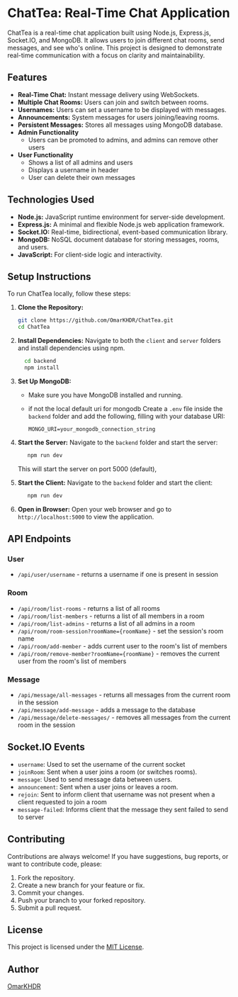 # ChatTea: Real-Time Chat Application

ChatTea is a real-time chat application built using Node.js, Express.js, Socket.IO, and MongoDB. It allows users to join different chat rooms, send messages, and see who's online. This project is designed to demonstrate real-time communication with a focus on clarity and maintainability.

## Features

-   **Real-Time Chat:** Instant message delivery using WebSockets.
-   **Multiple Chat Rooms:** Users can join and switch between rooms.
-   **Usernames:** Users can set a username to be displayed with messages.
-   **Announcements:** System messages for users joining/leaving rooms.
-   **Persistent Messages:** Stores all messages using MongoDB database.
- **Admin Functionality**
    -   Users can be promoted to admins, and admins can remove other users
- **User Functionality**
    -   Shows a list of all admins and users
    -   Displays a username in header
    -   User can delete their own messages

## Technologies Used

-   **Node.js:** JavaScript runtime environment for server-side development.
-   **Express.js:** A minimal and flexible Node.js web application framework.
-   **Socket.IO:** Real-time, bidirectional, event-based communication library.
-   **MongoDB:** NoSQL document database for storing messages, rooms, and users.
-   **JavaScript:** For client-side logic and interactivity.

## Setup Instructions

To run ChatTea locally, follow these steps:

1.  **Clone the Repository:**

    ```bash
    git clone https://github.com/OmarKHDR/ChatTea.git
    cd ChatTea
    ```

2.  **Install Dependencies:**
    Navigate to both the `client` and `server` folders and install dependencies using npm.

    ```bash
      cd backend
      npm install
    ```


3.  **Set Up MongoDB:**
    -   Make sure you have MongoDB installed and running.
    -   if not the local default uri for mongodb Create a `.env` file inside the `backend` folder and add the following, filling with your database URI:

        ```
        MONGO_URI=your_mongodb_connection_string
        ```

4.  **Start the Server:**
    Navigate to the `backend` folder and start the server:

    ```bash
       npm run dev
    ```

    This will start the server on port 5000 (default),

5.  **Start the Client:**
    Navigate to the `backend` folder and start the client:

    ```bash
       npm run dev
    ```

6.  **Open in Browser:**
    Open your web browser and go to `http://localhost:5000` to view the application.



## API Endpoints

### User
- `/api/user/username` - returns a username if one is present in session
### Room
- `/api/room/list-rooms` - returns a list of all rooms
- `/api/room/list-members` - returns a list of all members in a room
- `/api/room/list-admins` - returns a list of all admins in a room
- `/api/room/room-session?roomName={roomName}` - set the session's room name
- `/api/room/add-member` - adds current user to the room's list of members
- `/api/room/remove-member?roomName={roomName}` - removes the current user from the room's list of members
### Message
- `/api/message/all-messages` - returns all messages from the current room in the session
- `/api/message/add-message` - adds a message to the database
- `/api/message/delete-messages/` - removes all messages from the current room in the session

## Socket.IO Events

-   `username`: Used to set the username of the current socket
-   `joinRoom`: Sent when a user joins a room (or switches rooms).
-   `message`: Used to send message data between users.
-   `announcement`: Sent when a user joins or leaves a room.
-   `rejoin`: Sent to inform client that username was not present when a client requested to join a room
-   `message-failed`: Informs client that the message they sent failed to send to server

## Contributing

Contributions are always welcome! If you have suggestions, bug reports, or want to contribute code, please:

1.  Fork the repository.
2.  Create a new branch for your feature or fix.
3.  Commit your changes.
4.  Push your branch to your forked repository.
5.  Submit a pull request.

## License

This project is licensed under the [MIT License](LICENSE).

## Author

[OmarKHDR](https://github.com/OmarKHDR)